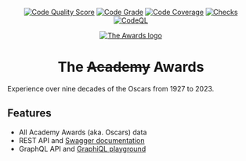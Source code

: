 <div align="center">

[![Code Quality Score](https://api.codiga.io/project/35559/score/svg)](https://app.codiga.io/hub/project/35559/theawards)
[![Code Grade](https://api.codiga.io/project/35559/status/svg)](https://app.codiga.io/hub/project/35559/theawards)
[![Code Coverage](https://codecov.io/gh/leandcesar/theawards/branch/main/graph/badge.svg?token=GEKZHAEIG1)](https://codecov.io/gh/leandcesar/theawards)
[![Checks](https://github.com/leandcesar/theawards/actions/workflows/code-quality.yml/badge.svg)](https://github.com/leandcesar/theawards/actions/workflows/code-quality.yml)
[![CodeQL](https://github.com/leandcesar/theawards/actions/workflows/github-code-scanning/codeql/badge.svg)](https://github.com/leandcesar/theawards/actions/workflows/github-code-scanning/codeql)

[![The Awards logo](https://raw.githubusercontent.com/leandcesar/theawards/main/docs/assets/logo.png)](https://theawards.vercel.app/)

# The <s>Academy</s> Awards

</div>

Experience over nine decades of the Oscars from 1927 to 2023.

## Features

- All Academy Awards (aka. Oscars) data
- REST API and [Swagger documentation](https://theawards.vercel.app/docs)
- GraphQL API and [GraphiQL playground](https://theawards.vercel.app/graphql)
